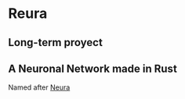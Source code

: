 # Reura

## Long-term proyect

## A Neuronal Network made in Rust

Named after [Neura](https://www.github.com/sellsword9/Neura)
